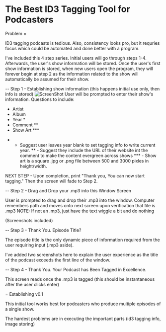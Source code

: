 # The Best ID3 Tagging Tool for Podcasters

Problem =

ID3 tagging podcasts is tedious. Also, consistency looks pro, but it requries focus which could be automated and done better with a program.

I've included this 4 step series. Initial users will go through steps 1-4. Afterwards, the user's show information will be stored. Once the user's first show information is stored, when new users open the program, they will forever begin at step 2 as the information related to the show will automatically be assumed for their show.


-- Step 1 - Establishing show information (this happens initial use only, then info is stored)
![ScreenShot](/iarobinson/id3_tagging_app_gloss/blob/master/screenshots/1.1%20Step_ID3Gloss.jpg)
User will be prompted to enter their show's information. Questions to include:
- Artist
- Album
- Year *
- Comment  **
- Show Art ***

* - Suggest user leaves year blank to set tagging info to write current
  year.
** - Suggest they include the URL of their website int the comment to
  make the content evergreen across shows
*** - Show art is a square .jpg or .png file between 500 and 3000 pixles in height/width.

NEXT STEP - Upon completion, print "Thank you, You can now start tagging." Then the screen will fade to Step 2.


-- Step 2 - Drag and Drop your .mp3 into this Window Screen

User is prompted to drag and drop their .mp3 into the window. Computer remembers
path and moves onto next screen upon verification that file is .mp3
  NOTE: If not an .mp3, just have the text wiggle a bit and do nothing

(Screenshots included)

-- Step 3 - Thank You. Episode Title?

The episode title is the only dynamic piece of information required from the user
requiring input (.mp3 aside).

I've added two screenshots here to explain the user experience as the title of the
podcast exceeds the first line of the window.

-- Step 4 - Thank You. Your Podcast has Been Tagged in Excellence.

This screen reads once the .mp3 is tagged (this should be instantaneous after the
user clicks enter)


= Establishing v0.1

This initial tool works best for podcasters who produce multiple episodes of a single show.

The hardest problems are in executing the important parts (id3 tagging info, image storing)
